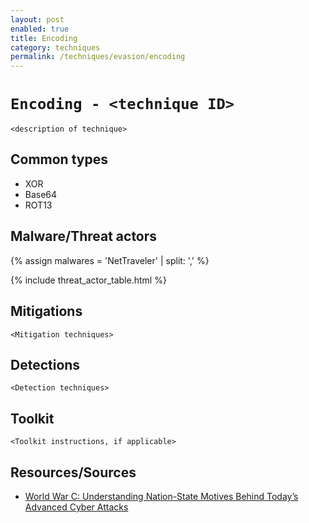 ```yaml
---
layout: post
enabled: true
title: Encoding
category: techniques
permalink: /techniques/evasion/encoding
---
```

# `Encoding - <technique ID>`

`<description of technique>`

## Common types

* XOR
* Base64
* ROT13

## Malware/Threat actors

{% assign malwares = 'NetTraveler' | split: ',' %}

{% include threat_actor_table.html %}

## Mitigations

`<Mitigation techniques>`

## Detections

`<Detection techniques>`

## Toolkit

`<Toolkit instructions, if applicable>`

## Resources/Sources

* [World War C: Understanding Nation-State Motives Behind Today’s Advanced Cyber Attacks](https://github.com/CyberMonitor/APT_CyberCriminal_Campagin_Collections/blob/master/2013/fireeye-wwc-report.pdf)
